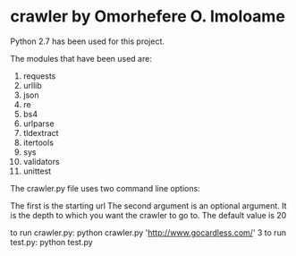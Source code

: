 # crawler by Omorhefere O. Imoloame

Python 2.7 has been used for this project.

The modules that have been used are:

1) requests
2) urllib
3) json
4) re
5) bs4
6) urlparse
7) tldextract
8) itertools
9) sys
10) validators
11) unittest


The crawler.py file uses two command line options:

The first is the starting url
The second argument is an optional argument. It is the depth to which you want the crawler to go to.
The default value is 20

to run crawler.py: python crawler.py 'http://www.gocardless.com/' 3
to run test.py: python test.py
